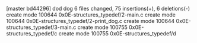 [master bd44296] dod dog
 6 files changed, 75 insertions(+), 6 deletions(-)
 create mode 100644 0x0E-structures_typedef/2-main.c
 create mode 100644 0x0E-structures_typedef/2-print_dog.c
 create mode 100644 0x0E-structures_typedef/3-main.c
 create mode 100755 0x0E-structures_typedef/c
 create mode 100755 0x0E-structures_typedef/d
